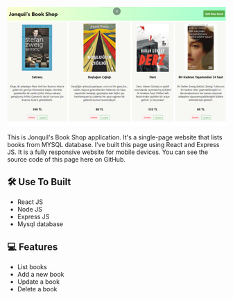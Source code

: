 
![Logo](./book-homepage.png)


This is Jonquil's Book Shop application. It's a single-page website that lists books from MYSQL database. I've built this page using React and Express JS. It is a fully responsive website for mobile devices. You can see the source code of this page here on GitHub.

## 🛠 Use To Built

- React JS
- Node JS
- Express JS
- Mysql database

## 💻 Features

- List books
- Add a new book
- Update a book
- Delete a book
